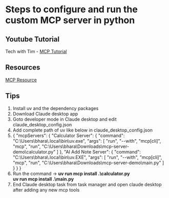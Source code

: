 # Steps to configure and run the custom MCP server in python

## Youtube Tutorial

Tech with Tim - <a href="https://youtu.be/-8k9lGpGQ6g" target="_blank">MCP Tutorial</a>

## Resources

<a href="https://github.com/modelcontextprotocol/python-sdk?tab=readme-ov-file" target="_blank">MCP Resource</a>

## Tips 

1. Install uv and the dependency packages
2. Download Claude desktop app
3. Goto developer mode in Claude desktop and edit claude_desktop_config.json
4. Add complete path of uv like below in claude_desktop_config.json
5. {
  "mcpServers": {
    "Calculator Server": {
      "command": "C:\\Users\\bhara\\.local\\bin\\uv.exe",
      "args": [
        "run",
        "--with",
        "mcp[cli]",
        "mcp",
        "run",
        "C:\\Users\\bhara\\Downloads\\mcp-server-demo\\calculator.py"
      ]
    },
    "AI Add Note Server": {
      "command": "C:\\Users\\bhara\\.local\\bin\\uv.EXE",
      "args": [
        "run",
        "--with",
        "mcp[cli]",
        "mcp",
        "run",
        "C:\\Users\\bhara\\Downloads\\mcp-server-demo\\main.py"
      ]
    }
  }
}
6. Run the command -> <b>uv run mcp install .\calculator.py</b> <br>
                      <b>uv run mcp install .\main.py</b>
7. End Claude desktop task from task manager and open claude desktop after adding any new mcp tools
